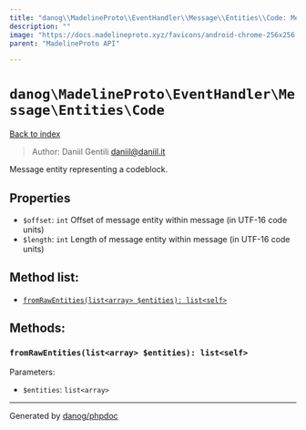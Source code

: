 ```yaml
---
title: "danog\\MadelineProto\\EventHandler\\Message\\Entities\\Code: Message entity representing a codeblock."
description: ""
image: "https://docs.madelineproto.xyz/favicons/android-chrome-256x256.png"
parent: "MadelineProto API"

---
```

# `danog\MadelineProto\EventHandler\Message\Entities\Code`
[Back to index](../../../../../index.html)

> Author: Daniil Gentili <daniil@daniil.it>  
  

Message entity representing a codeblock.  



## Properties
* `$offset`: `int` Offset of message entity within message (in UTF-16 code units)
* `$length`: `int` Length of message entity within message (in UTF-16 code units)

## Method list:
* [`fromRawEntities(list<array> $entities): list<self>`](#fromrawentities)

## Methods:
### `fromRawEntities(list<array> $entities): list<self>`




Parameters:

* `$entities`: `list<array>`   



---
Generated by [danog/phpdoc](https://phpdoc.daniil.it)
